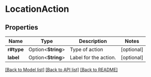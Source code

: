 # LocationAction

## Properties

Name | Type | Description | Notes
------------ | ------------- | ------------- | -------------
**r#type** | Option<**String**> | Type of action | [optional]
**label** | Option<**String**> | Label for the action. | [optional]

[[Back to Model list]](../README.md#documentation-for-models) [[Back to API list]](../README.md#documentation-for-api-endpoints) [[Back to README]](../README.md)


